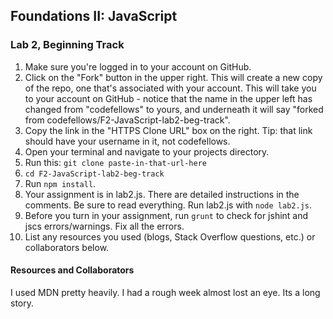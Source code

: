 ## Foundations II: JavaScript
### Lab 2, Beginning Track

1. Make sure you're logged in to your account on GitHub.
2. Click on the "Fork" button in the upper right. This will create a new copy of the repo, one that's associated with your account. This will take you to your account on GitHub - notice that the name in the upper left has changed from "codefellows" to yours, and underneath it will say "forked from codefellows/F2-JavaScript-lab2-beg-track".
3. Copy the link in the "HTTPS Clone URL" box on the right. Tip: that link should have your username in it, not codefellows.
4. Open your terminal and navigate to your projects directory.
5. Run this: `git clone paste-in-that-url-here`
6. `cd F2-JavaScript-lab2-beg-track`
7. Run `npm install`.
8. Your assignment is in lab2.js. There are detailed instructions in the
comments. Be sure to read everything. Run lab2.js with `node lab2.js`.
9. Before you turn in your assignment, run `grunt` to check for jshint and jscs errors/warnings. Fix all the errors.
10. List any resources you used (blogs, Stack Overflow questions, etc.) or collaborators below.


#### Resources and Collaborators
I used MDN pretty heavily. I had a rough week almost lost an eye. Its a long story.
